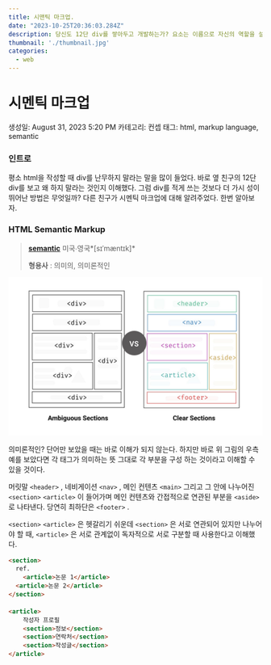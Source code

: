 ```yaml
---
title: 시맨틱 마크업.
date: "2023-10-25T20:36:03.284Z"
description: 당신도 12단 div를 쌓아두고 개발하는가? 요소는 이름으로 자신의 역할을 설명해야한다.
thumbnail: './thumbnail.jpg'
categories:
  - web
---
```


# 시멘틱 마크업

생성일: August 31, 2023 5:20 PM
카테고리: 컨셉
태그: html, markup language, semantic

### 인트로

평소 html을 작성할 때 div를 난무하지 말라는 말을 많이 들었다. 바로 옆 친구의 12단 div를 보고 왜 하지 말라는 것인지 이해했다. 그럼 div를 적게 쓰는 것보다 더 가시 성이 뛰어난 방법은 무엇일까? 다른 친구가 시멘틱 마크업에 대해 알려주었다. 한번 알아보자.

### HTML Semantic Markup

> **[semantic](https://en.dict.naver.com/#/entry/enko/74453940307f4c45ba76b0aa988fc5c3)**
미국∙영국*[sɪˈmæntɪk]*
> 
> 
> **형용사**
> : 의미의, 의미론적인
> 

![](./semantic.png)

의미론적인? 단어만 보았을 때는 바로 이해가 되지 않는다. 하지만 바로 위 그림의 우측 예를 보았다면 각 태그가 의미하는 뜻 그대로 각 부분을 구성 하는 것이라고 이해할 수 있을 것이다.

머릿말 `<header>` , 네비게이션 `<nav>` , 메인 컨텐츠 `<main>` 그리고 그 안에 나누어진 `<section>` `<article>` 이 들어가며 메인 컨텐츠와 간접적으로 연관된 부분을 `<aside>` 로 나타낸다. 당연히 최하단은 `<footer>` .

`<section>` `<article>` 은 헷갈리기 쉬운데 `<section>` 은 서로 연관되어 있지만 나누어야 할 때, `<article>` 은 서로 관계없이 독자적으로 서로 구분할 때 사용한다고 이해했다.

```html
<section>
  ref.
	<article>논문 1</article>
  <article>논문 2</article>
</section>

<article>
	작성자 프로필
	<section>정보</section>
	<section>연락처</section>
	<section>작성글</section>
</article>
```